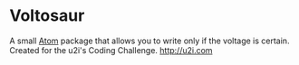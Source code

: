# Voltosaur

A small [Atom](https://atom.io) package that allows you to write only if the voltage is certain. Created for the u2i's Coding Challenge. http://u2i.com

